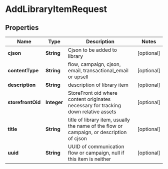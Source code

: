 
# AddLibraryItemRequest

## Properties
Name | Type | Description | Notes
------------ | ------------- | ------------- | -------------
**cjson** | **String** | Cjson to be added to library |  [optional]
**contentType** | **String** | flow, campaign, cjson, email, transactional_email or upsell |  [optional]
**description** | **String** | description of library item |  [optional]
**storefrontOid** | **Integer** | StoreFront oid where content originates necessary for tracking down relative assets |  [optional]
**title** | **String** | title of library item, usually the name of the flow or campaign, or description of cjson |  [optional]
**uuid** | **String** | UUID of communication flow or campaign, null if this item is neither |  [optional]



